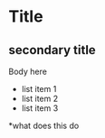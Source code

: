 # Title
## secondary title

Body here

* list item 1
* list item 2
* list item 3

*what does this do

